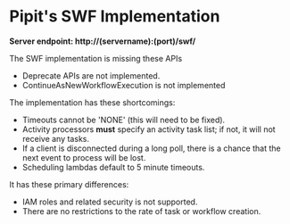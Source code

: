 # Pipit's SWF Implementation

**Server endpoint: http://(servername):(port)/swf/**

The SWF implementation is missing these APIs

* Deprecate APIs are not implemented.
* ContinueAsNewWorkflowExecution is not implemented

The implementation has these shortcomings:

* Timeouts cannot be 'NONE' (this will need to be fixed).
* Activity processors **must** specify an activity task list;
  if not, it will not receive any tasks.
* If a client is disconnected during a long poll, there is a
  chance that the next event to process will be lost.
* Scheduling lambdas default to 5 minute timeouts.

It has these primary differences:

* IAM roles and related security is not supported.
* There are no restrictions to the rate of task or workflow creation.
